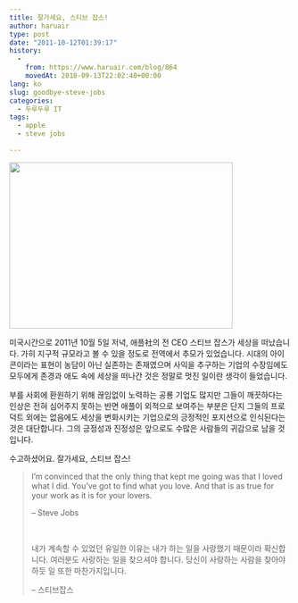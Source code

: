 ```yaml
---
title: 잘가세요, 스티브 잡스!
author: haruair
type: post
date: "2011-10-12T01:39:17"
history:
  - 
    from: https://www.haruair.com/blog/864
    movedAt: 2018-09-13T22:02:40+00:00
lang: ko
slug: goodbye-steve-jobs
categories:
  - 두루두루 IT
tags:
  - apple
  - steve jobs

---
```

[<img data-attachment-id="865" data-permalink="https://edykim.com/blog/864/t_hero_small" data-orig-file="https://edykim.com/wp-content/uploads/2011/10/t_hero_small.png?fit=400%2C298&ssl=1" data-orig-size="400,298" data-comments-opened="1" data-image-meta="{&quot;aperture&quot;:&quot;0&quot;,&quot;credit&quot;:&quot;&quot;,&quot;camera&quot;:&quot;&quot;,&quot;caption&quot;:&quot;&quot;,&quot;created_timestamp&quot;:&quot;0&quot;,&quot;copyright&quot;:&quot;&quot;,&quot;focal_length&quot;:&quot;0&quot;,&quot;iso&quot;:&quot;0&quot;,&quot;shutter_speed&quot;:&quot;0&quot;,&quot;title&quot;:&quot;&quot;}" data-image-title="t_hero_small" data-image-description="" data-medium-file="https://edykim.com/wp-content/uploads/2011/10/t_hero_small.png?fit=300%2C223&ssl=1" data-large-file="https://edykim.com/wp-content/uploads/2011/10/t_hero_small.png?fit=400%2C298&ssl=1" class="aligncenter size-full wp-image-865" title="t_hero_small" src="https://edykim.com/wp-content/uploads/2011/10/t_hero_small.png?resize=400%2C298" alt="" width="400" height="298" srcset="https://edykim.com/wp-content/uploads/2011/10/t_hero_small.png?w=400&ssl=1 400w, https://edykim.com/wp-content/uploads/2011/10/t_hero_small.png?resize=300%2C223&ssl=1 300w" sizes="(max-width: 400px) 100vw, 400px" data-recalc-dims="1" />][1]

미국시간으로 2011년 10월 5일 저녁, 애플社의 전 CEO 스티브 잡스가 세상을 떠났습니다. 가히 지구적 규모라고 볼 수 있을 정도로 전역에서 추모가 있었습니다. 시대의 아이콘이라는 표현이 농담이 아닌 실존하는 존재였으며 사익을 추구하는 기업의 수장임에도 모두에게 존경과 애도 속에 세상을 떠나간 것은 정말로 멋진 일이란 생각이 들었습니다.

부를 사회에 환원하기 위해 끊임없이 노력하는 공룡 기업도 많지만 그들이 깨끗하다는 인상은 전혀 심어주지 못하는 반면 애플이 외적으로 보여주는 부분은 단지 그들의 프로덕트 외에는 없음에도 세상을 변화시키는 기업으로의 긍정적인 포지션으로 인식된다는 것은 대단합니다. 그의 긍정성과 진정성은 앞으로도 수많은 사람들의 귀감으로 남을 것입니다.

수고하셨어요. 잘가세요, 스티브 잡스!

> I&#8217;m convinced that the only thing that kept me going was that I loved what I did. You&#8217;ve got to find what you love. And that is as true for your work as it is for your lovers.
> 
> &#8211; Steve Jobs
> 
> &nbsp;
> 
> 내가 계속할 수 있었던 유일한 이유는 내가 하는 일을 사랑했기 때문이라 확신합니다. 여러분도 사랑하는 일을 찾으셔야 합니다. 당신이 사랑하는 사람을 찾아야 하듯 일 또한 마찬가지입니다.
> 
> &#8211; 스티브잡스

 [1]: https://edykim.com/wp-content/uploads/2011/10/t_hero_small.png